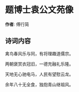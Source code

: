 # 题博士袁公文苑像

**作者**: 傅行简

## 诗词内容

禽鸟春风乐与同，有将理趣道儒宗。

两朝褒赏衣冠旧，一德充融礼乐隆。

天地无心驰电马，人民有望慰云龙。

余年八十无全食，独抱青山继祖风。

